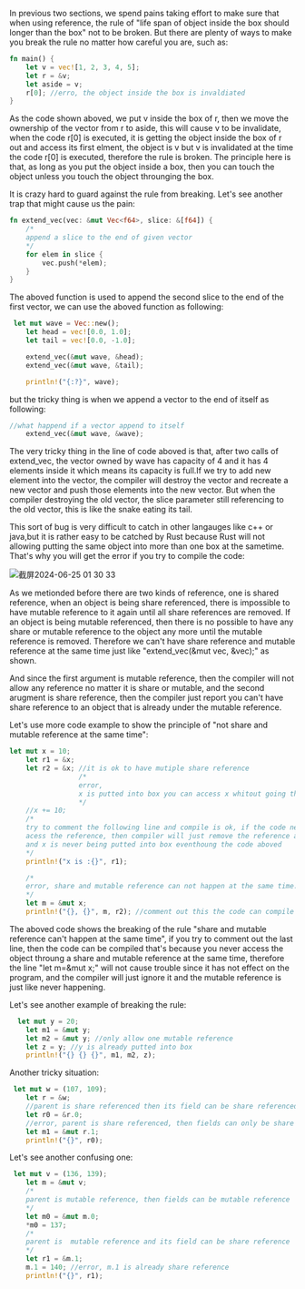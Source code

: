 In previous two sections, we spend pains taking effort to make sure that when using reference, the rule of "life span of object inside the box should longer than the box" not to be broken. But there are plenty of
ways to make you break the rule no matter how careful you are, such as:
```rs
fn main() {
    let v = vec![1, 2, 3, 4, 5];
    let r = &v;
    let aside = v;
    r[0]; //erro, the object inside the box is invaldiated
}
```
As the code shown aboved, we put v inside the box of r, then we move the ownership of the vector from r to aside, this will cause v to be invalidate, when the code r[0] is executed, it is getting the object
inside the box of r out and access its first elment, the object is v but v is invalidated at the time the code r[0] is executed, therefore the rule is broken. The principle here is that, as long as you put
the object inside a box, then you can touch the object unless you touch the object throunging the box.

It is crazy hard to guard against the rule from breaking. Let's see another trap that might cause us the pain:
```rs
fn extend_vec(vec: &mut Vec<f64>, slice: &[f64]) {
    /*
    append a slice to the end of given vector
    */
    for elem in slice {
        vec.push(*elem);
    }
}
```
The aboved function is used to append the second slice to the end of the first vector, we can use the aboved function as following:
```rs
 let mut wave = Vec::new();
    let head = vec![0.0, 1.0];
    let tail = vec![0.0, -1.0];

    extend_vec(&mut wave, &head);
    extend_vec(&mut wave, &tail);

    println!("{:?}", wave);
```
but the tricky thing is when we append a vector to the end of itself as following:
```rs
//what happend if a vector append to itself
    extend_vec(&mut wave, &wave);
```

The very tricky thing in the line of code aboved is that, after two calls of extend_vec, the vector owned by wave has capacity of 4 and it has 4 elements inside it which means its capacity is full.If we try to
add new element into the vector, the compiler will destroy the vector and recreate a new vector and push those elements into the new vector. But when the compiler destroying the old vector, the slice parameter
still referencing to the old vector, this is like the snake eating its tail.

This sort of bug is very difficult to catch in other langauges like c++ or java,but it is rather easy to be catched by Rust because Rust will not allowing putting the same object into more than one box at the 
sametime. That's why you will get the error if you try to compile the code:

![截屏2024-06-25 01 30 33](https://github.com/wycl16514/rust-reference/assets/7506958/0fa2b417-fa9b-47d5-843b-41895960f441)

As we metionded before there are two kinds of reference, one is shared reference, when an object is being share referenced, there is impossible to have mutable reference to it again until all share references
are removed. If an object is being mutable referenced, then there is no possible to have any share or mutable reference to the object any more until the mutable reference is removed. Therefore we can't have 
share reference and mutable reference at the same time just like "extend_vec(&mut vec, &vec);" as shown.

And since the first argument is mutable reference, then the compiler will not allow any reference no matter it is share or mutable, and the second arugment is share reference, then the compiler just report
you can't have share reference to an object that is already under the mutable reference.

Let's use more code example to show the principle of "not share and mutable reference at the same time":
```rs
let mut x = 10;
    let r1 = &x;
    let r2 = &x; //it is ok to have mutiple share reference
                 /*
                 error,
                 x is putted into box you can access x whitout going throug the box
                 */
    //x += 10;
    /*
    try to comment the following line and compile is ok, if the code never
    acess the reference, then compiler will just remove the reference aboved
    and x is never being putted into box eventhoung the code aboved
    */
    println!("x is :{}", r1);

    /*
    error, share and mutable reference can not happen at the same time.
    */
    let m = &mut x;
    println!("{}, {}", m, r2); //comment out this the code can compile
```
The aboved code shows the breaking of the rule "share and mutable reference can't happen at the same time", if you try to comment out the last line, then the code can be compiled that's because you never
access the object throung a share and mutable reference at the same time, therefore the line "let m=&mut x;" will not cause trouble since it has not effect on the program, and the compiler will just ignore
it and the mutable reference is just like never happening.

Let's see another example of breaking the rule:
```rs
  let mut y = 20;
    let m1 = &mut y;
    let m2 = &mut y; //only allow one mutable reference
    let z = y; //y is already putted into box
    println!("{} {} {}", m1, m2, z);
```

Another tricky situation:
```rs
 let mut w = (107, 109);
    let r = &w;
    //parent is share referenced then its field can be share referenced too
    let r0 = &r.0;
    //error, parent is share referenced, then fields can only be share referenced
    let m1 = &mut r.1;
    println!("{}", r0);
```

Let's see another confusing one:
```rs
 let mut v = (136, 139);
    let m = &mut v;
    /*
    parent is mutable reference, then fields can be mutable reference
    */
    let m0 = &mut m.0;
    *m0 = 137;
    /*
    parent is  mutable reference and its field can be share reference
    */
    let r1 = &m.1;
    m.1 = 140; //error, m.1 is already share reference
    println!("{}", r1);
```
